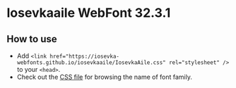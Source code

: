 # Iosevkaaile WebFont 32.3.1

## How to use

- Add `<link href="https://iosevka-webfonts.github.io/iosevkaaile/IosevkaAile.css" rel="stylesheet" />` to your `<head>`.
- Check out the [CSS file](./IosevkaAile.css) for browsing the name of font family.
